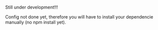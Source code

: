 Still under development!!!

Config not done yet, therefore you will have to install your dependencie manually (no npm install yet).